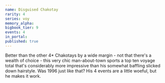 ```yaml
---
name: Disguised Chakotay
rarity: 4
series: voy
memory_alpha:
bigbook_tier: 9
events: 4
in_portal:
published: true
---
```


Better than the other 4* Chakotays by a wide margin - not that there's a wealth of choice - this very chic man-about-town sports a top ten voyage total that's considerably more impressive than his somewhat baffling slicked down hairstyle. Was 1996 just like that? His 4 events are a little woeful, but he makes it work.
